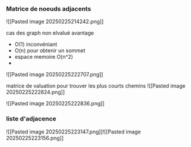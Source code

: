### Matrice de noeuds adjacents


![[Pasted image 20250225214242.png]]


cas des graph non elvalué 
avantage
- O(1) 
inconvéniant
- O(n) pour obtenir un sommet
- espace memoire O(n^2)
- 
![[Pasted image 20250225222707.png]]

matrice de valuation pour trouver les plus courts chemins
![[Pasted image 20250225222824.png]]

![[Pasted image 20250225222836.png]]

### liste d'adjacence


![[Pasted image 20250225223147.png]]![[Pasted image 20250225223156.png]]